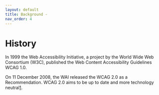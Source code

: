 ```yaml
---
layout: default
title: Background - 
nav_order: 4
---
```


# History

 In 1999 the Web Accessibility Initiative, a project by the World Wide Web Consortium (W3C), published the Web Content Accessibility Guidelines WCAG 1.0.

On 11 December 2008, the WAI released the WCAG 2.0 as a Recommendation. WCAG 2.0 aims to be up to date and more technology neutral[1][1]. 

[1]: https://en.wikipedia.org/wiki/Web_Content_Accessibility_Guidelines





 